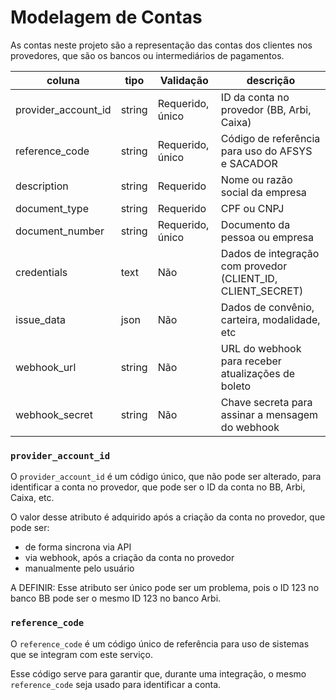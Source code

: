 # Modelagem de Contas

As contas neste projeto são a representação das contas dos clientes nos provedores, que são os bancos ou intermediários de pagamentos.

| coluna              | tipo     | Validação        | descrição                                                    |
| ------------------- | -------- | ---------------- | ------------------------------------------------------------ |
| provider_account_id | string   | Requerido, único | ID da conta no provedor (BB, Arbi, Caixa)                    |
| reference_code      | string   | Requerido, único | Código de referência para uso do AFSYS e SACADOR             |
| description         | string   | Requerido        | Nome ou razão social da empresa                              |
| document_type       | string   | Requerido        | CPF ou CNPJ                                                  |
| document_number     | string   | Requerido, único | Documento da pessoa ou empresa                               |
| credentials         | text     | Não              | Dados de integração com provedor (CLIENT_ID, CLIENT_SECRET)  |
| issue_data          | json     | Não              | Dados de convênio, carteira, modalidade, etc                 |
| webhook_url         | string   | Não              | URL do webhook para receber atualizações de boleto           |
| webhook_secret      | string   | Não              | Chave secreta para assinar a mensagem do webhook             |

### `provider_account_id`

O `provider_account_id` é um código único, que não pode ser alterado, para identificar a conta no provedor, que pode ser o ID da conta no BB, Arbi, Caixa, etc.

O valor desse atributo é adquirido após a criação da conta no provedor, que pode ser:
- de forma sincrona via API
- via webhook, após a criação da conta no provedor
- manualmente pelo usuário

A DEFINIR: Esse atributo ser único pode ser um problema, pois o ID 123 no banco BB pode ser o mesmo ID 123 no banco Arbi.

### `reference_code`

O `reference_code` é um código único de referência para uso de sistemas que se integram com este serviço.

Esse código serve para garantir que, durante uma integração, o mesmo `reference_code` seja usado para identificar a conta.
